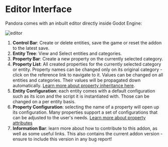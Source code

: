# Editor Interface

Pandora comes with an inbuilt editor directly inside Godot Engine:

![editor](../assets/editor-layout.png)

1. **Control Bar**: Create or delete entities, save the game or reset the addon to the latest save.
2. **Entity Tree**: View and Select entities and categories.
3. **Property Bar**: Create a new property on the currently selected category.
4. **Property List**: All created properties for the currently selected category or entity. Property names can be changed only on its original category - click on the reference link to navigate to it. Values can be changed on all entities and categories. Their values will be propagated down automatically. [Learn more about property inheritance here](/concepts/entities).
5. **Entity Configuration**: each entity comes with a default configuration such as its icon and the script it is instantiated with. Those can be changed on a per entity basis.
6. **Property Configuration**: selecting the name of a property will open up its configuration. Many properties support a set of configurations that can be adjusted to the user's needs. [Learn more about property attributes](/concepts/properties/)
7. **Information Bar**: learn more about how to contribute to this addon, as well as some useful links. This also contains the current addon version - ensure to include this version in any bug report!
